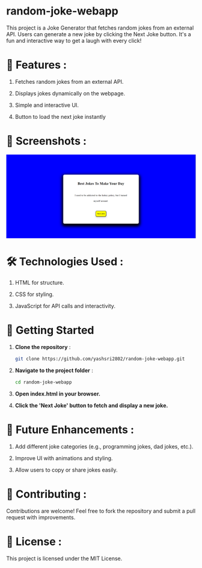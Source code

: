 # random-joke-webapp
 This project is a Joke Generator that fetches random jokes from an external API. Users can generate a new joke by clicking the Next Joke button. It's a fun and interactive way to get a laugh with every click!

# 🌟 Features :

1. Fetches random jokes from an external API.

2. Displays jokes dynamically on the webpage.

3. Simple and interactive UI.

4. Button to load the next joke instantly

# 📸 Screenshots :
![joke-api Preview](./Preview-joke-webapp.png)

# 🛠️ Technologies Used :

1. HTML for structure.

2. CSS for styling.

3. JavaScript for API calls and interactivity.

# 🚀 Getting Started 

1. **Clone the repository** :
   ```bash
   git clone https://github.com/yashsri2802/random-joke-webapp.git

2. **Navigate to the project folder** :
   ```bash
   cd random-joke-webapp

3. **Open index.html in your browser.**
   
4. **Click the 'Next Joke' button to fetch and display a new joke.**

# 🔮 Future Enhancements :

1. Add different joke categories (e.g., programming jokes, dad jokes, etc.).

2. Improve UI with animations and styling.

3. Allow users to copy or share jokes easily.

# 🤝 Contributing :

Contributions are welcome! Feel free to fork the repository and submit a pull request with improvements.

# 📌 License :

This project is licensed under the MIT License.
